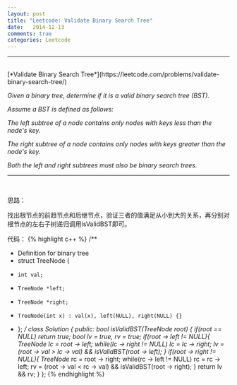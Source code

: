 ```yaml
---
layout: post
title: "Leetcode: Validate Binary Search Tree"
date:   2014-12-13
comments: true
categories: Leetcode
---
```


***
<br />
[*Validate Binary Search Tree*](https://leetcode.com/problems/validate-binary-search-tree/)

*Given a binary tree, determine if it is a valid binary search tree (BST).*

*Assume a BST is defined as follows:*

*The left subtree of a node contains only nodes with keys less than the node's key.*

*The right subtree of a node contains only nodes with keys greater than the node's key.*

*Both the left and right subtrees must also be binary search trees.*

***
<br />

思路：

找出根节点的前趋节点和后继节点，验证三者的值满足从小到大的关系，再分别对根节点的左右子树递归调用isValidBST即可。

代码：
{% highlight c++ %}
/**
 * Definition for binary tree
 * struct TreeNode {
 *     int val;
 *     TreeNode *left;
 *     TreeNode *right;
 *     TreeNode(int x) : val(x), left(NULL), right(NULL) {}
 * };
 */
class Solution {
public:
    bool isValidBST(TreeNode *root) {
        if(root == NULL) return true;
        bool lv = true, rv = true;
        if(root -> left != NULL){
            TreeNode* lc = root -> left;
            while(lc -> right != NULL) lc = lc -> right;
            lv = (root -> val > lc -> val) && isValidBST(root -> left);
        }
        if(root -> right != NULL){
            TreeNode* rc = root -> right;
            while(rc -> left != NULL) rc = rc -> left;
            rv = (root -> val < rc -> val) && isValidBST(root -> right);
        }
        return lv && rv;
    }
};
{% endhighlight %}

